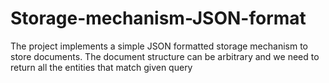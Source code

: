 # Storage-mechanism-JSON-format
The project implements a simple JSON formatted storage mechanism to store documents. The document structure can be arbitrary and we need to return all the entities that match given query

